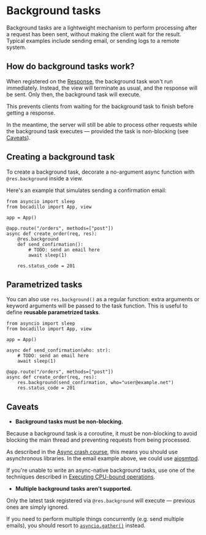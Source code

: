 # Background tasks

Background tasks are a lightweight mechanism to perform processing after a request has been sent, without making the client wait for the result. Typical examples include sending email, or sending logs to a remote system.

## How do background tasks work?

When registered on the [Response](/guide/responses.md), the background task won't run immediately. Instead, the view will terminate as usual, and the response will be sent. Only then, the background task will execute.

This prevents clients from waiting for the background task to finish before getting a response.

In the meantime, the server will still be able to process other requests while the background task executes — provided the task is non-blocking (see [Caveats](#caveats)).

## Creating a background task

To create a background task, decorate a no-argument async function with `@res.background` inside a view.

Here's an example that simulates sending a confirmation email:

```python{9-12}
from asyncio import sleep
from bocadillo import App, view

app = App()

@app.route("/orders", methods=["post"])
async def create_order(req, res):
    @res.background
    def send_confirmation():
        # TODO: send an email here
        await sleep(1)

    res.status_code = 201
```

## Parametrized tasks

You can also use `res.background()` as a regular function: extra arguments or keyword arguments will be passed to the task function. This is useful to define **reusable parametrized tasks**.

```python{6-8,13}
from asyncio import sleep
from bocadillo import App, view

app = App()

async def send_confirmation(who: str):
    # TODO: send an email here
    await sleep(1)

@app.route("/orders", methods=["post"])
async def create_order(req, res):
    res.background(send_confirmation, who="user@example.net")
    res.status_code = 201
```

## Caveats

- **Background tasks must be non-blocking.**

Because a background task is a coroutine, it must be non-blocking to avoid blocking the main thread and preventing requests from being processed.

As described in the [Async crash course](/guide/async.html#finding-async-libraries-to-replace-synchronous-ones), this means you should use asynchronous libraries. In the email example above, we could use [aiosmtpd](https://github.com/aio-libs/aiosmtpd).

If you're unable to write an async-native background tasks, use one of the techniques described in [Executing CPU-bound operations](http://localhost:8080/guide/async.html#common-patterns).

- **Multiple background tasks aren't supported.**

Only the latest task registered via `@res.background` will execute — previous ones are simply ignored.

If you need to perform multiple things concurrently (e.g. send multiple emails), you should resort to [`asyncio.gather()`](https://docs.python.org/3/library/asyncio-task.html#asyncio.gather) instead.
